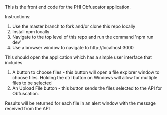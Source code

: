 This is the front end code for the PHI Obfuscator application.

Instructions:
1. Use the master branch to fork and/or clone this repo locally
2. Install npm locally
3. Navigate to the top level of this repo and run the command 'npm run dev'
4. Use a browser window to navigate to http://localhost:3000

This should open the application which has a simple user interface that includes
1. A button to choose files -  this button will open a file explorer window to choose files.  Holding the ctrl button on Windows will allow for multiple files to be selected
2. An Upload File button - this button sends the files selected to the API for Obfuscation.

Results will be returned for each file in an alert window with the message received from the API
